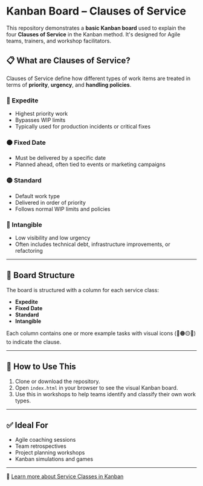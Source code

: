 # Kanban Board – Clauses of Service

This repository demonstrates a **basic Kanban board** used to explain the four **Clauses of Service** in the Kanban method. It's designed for Agile teams, trainers, and workshop facilitators.

## 📋 What are Clauses of Service?

Clauses of Service define how different types of work items are treated in terms of **priority**, **urgency**, and **handling policies**.

### 🔴 Expedite
- Highest priority work
- Bypasses WIP limits
- Typically used for production incidents or critical fixes

### 🟠 Fixed Date
- Must be delivered by a specific date
- Planned ahead, often tied to events or marketing campaigns

### 🟡 Standard
- Default work type
- Delivered in order of priority
- Follows normal WIP limits and policies

### 🔵 Intangible
- Low visibility and low urgency
- Often includes technical debt, infrastructure improvements, or refactoring

---

## 🧩 Board Structure

The board is structured with a column for each service class:
- **Expedite**
- **Fixed Date**
- **Standard**
- **Intangible**

Each column contains one or more example tasks with visual icons (🔴🟠🟡🔵) to indicate the clause.

---

## 🚀 How to Use This

1. Clone or download the repository.
2. Open `index.html` in your browser to see the visual Kanban board.
3. Use this in workshops to help teams identify and classify their own work types.

---

## ✅ Ideal For
- Agile coaching sessions
- Team retrospectives
- Project planning workshops
- Kanban simulations and games

---

🔗 [Learn more about Service Classes in Kanban](https://kanban.university/kanban-maturity-model/)

